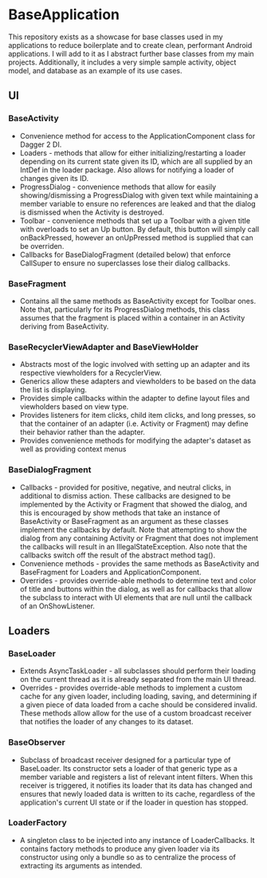 # BaseApplication

This repository exists as a showcase for base classes used in my applications to reduce boilerplate and to create clean, performant Android applications. I will add to it as I abstract further base classes from my main projects. Additionally, it includes a very simple sample activity, object model, and database as an example of its use cases. 

## UI

### BaseActivity

* Convenience method for access to the ApplicationComponent class for Dagger 2 DI.
* Loaders - methods that allow for either initializing/restarting a loader depending on its current state given its ID, which are all supplied by an IntDef in the loader package. Also allows for notifying a loader of changes given its ID.
* ProgressDialog - convenience methods that allow for easily showing/dismissing a ProgressDialog with given text while maintaining a member variable to ensure no references are leaked and that the dialog is dismissed when the Activity is destroyed.
* Toolbar - convenience methods that set up a Toolbar with a given title with overloads to set an Up button. By default, this button will simply call onBackPressed, however an onUpPressed method is supplied that can be overriden.
* Callbacks for BaseDialogFragment (detailed below) that enforce CallSuper to ensure no superclasses lose their dialog callbacks. 

### BaseFragment

* Contains all the same methods as BaseActivity except for Toolbar ones. Note that, particularly for its ProgressDialog methods, this class assumes that the fragment is placed within a container in an Activity deriving from BaseActivity.

### BaseRecyclerViewAdapter and BaseViewHolder

* Abstracts most of the logic involved with setting up an adapter and its respective viewholders for a RecyclerView. 
* Generics allow these adapters and viewholders to be based on the data the list is displaying.
* Provides simple callbacks within the adapter to define layout files and viewholders based on view type.
* Provides listeners for item clicks, child item clicks, and long presses, so that the container of an adapter (i.e. Activity or Fragment) may define their behavior rather than the adapter.
* Provides convenience methods for modifying the adapter's dataset as well as providing context menus

### BaseDialogFragment

* Callbacks - provided for positive, negative, and neutral clicks, in additional to dismiss action. These callbacks are designed to be implemented by the Activity or Fragment that showed the dialog, and this is encouraged by show methods that take an instance of BaseActivity or BaseFragment as an argument as these classes implement the callbacks by default. Note that attempting to show the dialog from any containing Activity or Fragment that does not implement the callbacks will result in an IllegalStateException. Also note that the callbacks switch off the result of the abstract method tag().
* Convenience methods - provides the same methods as BaseActivity and BaseFragment for Loaders and ApplicationComponent.
* Overrides - provides override-able methods to determine text and color of title and buttons within the dialog, as well as for callbacks that allow the subclass to interact with UI elements that are null until the callback of an OnShowListener.

## Loaders

### BaseLoader

* Extends AsyncTaskLoader - all subclasses should perform their loading on the current thread as it is already separated from the main UI thread.
* Overrides - provides override-able methods to implement a custom cache for any given loader, including loading, saving, and determining if a given piece of data loaded from a cache should be considered invalid. These methods allow allow for the use of a custom broadcast receiver that notifies the loader of any changes to its dataset.

### BaseObserver

* Subclass of broadcast receiver designed for a particular type of BaseLoader. Its constructor sets a loader of that generic type as a member variable and registers a list of relevant intent filters. When this receiver is triggered, it notifies its loader that its data has changed and ensures that newly loaded data is written to its cache, regardless of the application's current UI state or if the loader in question has stopped.

### LoaderFactory

* A singleton class to be injected into any instance of LoaderCallbacks. It contains factory methods to produce any given loader via its constructor using only a bundle so as to centralize the process of extracting its arguments as intended.
